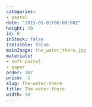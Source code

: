 ```yaml
---
categories:
- pastel
date: "2015-01-01T00:00:00Z"
height: 70
id: 0
inStock: false
isVisible: false
mainImage: the_water_there.jpg
materials:
- soft pastel
- paper
order: 387
price: -1
slug: the-water-there
title: The water there
width: 50
---
```



